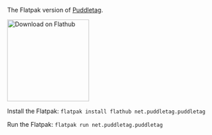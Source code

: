 The Flatpak version of [Puddletag](https://docs.puddletag.net). 

<p><a href='https://flathub.org/apps/net.puddletag.puddletag'>
<img width='190' alt='Download on Flathub' src='https://flathub.org/assets/badges/flathub-badge-i-en.png'/>
</a></p>


Install the Flatpak:
`flatpak install flathub net.puddletag.puddletag`

Run the Flatpak:
`flatpak run net.puddletag.puddletag`
